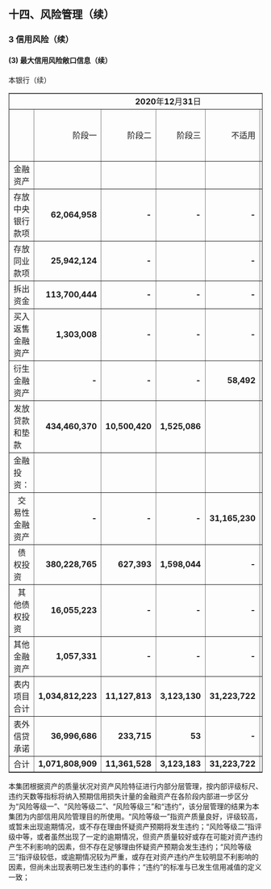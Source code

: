 ## 十四、风险管理（续）

### 3  信用风险（续）

#### (3)  最大信用风险敞口信息（续）

本银行（续）

<table border="1" cellspacing="0" cellpadding="6" align="center">
<tbody>
<tr>
<td style="text-align: center;" colspan="6"><span style="font-weight: bold;">2020</span>年<span style="font-weight: bold;">12</span>月<span style="font-weight: bold;">31</span>日</td>
</tr>
<tr>
<td>&nbsp;</td>
<td style="text-align: right;">阶段一</td>
<td style="text-align: right;">阶段二</td>
<td style="text-align: right;">阶段三</td>
<td style="text-align: right;">不适用</td>
<td style="text-align: right;">不考虑任何抵押和其他信用增级措施的最大信用风险敞口</td>
</tr>
<tr>
<td>金融资产</td>
<td>&nbsp;</td>
<td>&nbsp;</td>
<td>&nbsp;</td>
<td>&nbsp;</td>
<td>&nbsp;</td>
</tr>
<tr>
<td>存放中央银行款项</td>
<td style="text-align: right;"><span style="font-weight: bold;">62,064,958</span></td>
<td style="text-align: right;"><span style="font-weight: bold;">-</span></td>
<td style="text-align: right;"><span style="font-weight: bold;">-</span></td>
<td style="text-align: right;"><span style="font-weight: bold;">-</span></td>
<td style="text-align: right;"><span style="font-weight: bold;">62,064,58</span></td>
</tr>
<tr>
<td>存放同业款项</td>
<td style="text-align: right;"><span style="font-weight: bold;">25,942,124</span></td>
<td style="text-align: right;"><span style="font-weight: bold;">-</span></td>
<td style="text-align: right;">&nbsp;</td>
<td style="text-align: right;"><span style="font-weight: bold;">-</span></td>
<td style="text-align: right;"><span style="font-weight: bold;">25,942,124</span></td>
</tr>
<tr>
<td>拆出资金</td>
<td style="text-align: right;"><span style="font-weight: bold;">113,700,444</span></td>
<td style="text-align: right;"><span style="font-weight: bold;">-</span></td>
<td style="text-align: right;"><span style="font-weight: bold;">-</span></td>
<td style="text-align: right;"><span style="font-weight: bold;">-</span></td>
<td style="text-align: right;"><span style="font-weight: bold;">113,700,444</span></td>
</tr>
<tr>
<td>买入返售金融资产</td>
<td style="text-align: right;"><span style="font-weight: bold;">1,303,008</span></td>
<td style="text-align: right;"><span style="font-weight: bold;">-</span></td>
<td style="text-align: right;"><span style="font-weight: bold;">-</span></td>
<td style="text-align: right;"><span style="font-weight: bold;">-</span></td>
<td style="text-align: right;"><span style="font-weight: bold;">1,303,008</span></td>
</tr>
<tr>
<td>衍生金融资产</td>
<td style="text-align: right;"><span style="font-weight: bold;">-</span></td>
<td style="text-align: right;"><span style="font-weight: bold;">-</span></td>
<td style="text-align: right;"><span style="font-weight: bold;">-</span></td>
<td style="text-align: right;"><span style="font-weight: bold;">58,492</span></td>
<td style="text-align: right;"><span style="font-weight: bold;">58,492</span></td>
</tr>
<tr>
<td>发放贷款和垫款</td>
<td style="text-align: right;"><span style="font-weight: bold;">434,460,370</span></td>
<td style="text-align: right;"><span style="font-weight: bold;">10,500,420</span></td>
<td style="text-align: right;"><span style="font-weight: bold;">1,525,086</span></td>
<td style="text-align: right;">&nbsp;</td>
<td style="text-align: right;"><span style="font-weight: bold;">446,485,876</span></td>
</tr>
<tr>
<td>金融投资：</td>
<td style="text-align: right;">&nbsp;</td>
<td style="text-align: right;">&nbsp;</td>
<td style="text-align: right;">&nbsp;</td>
<td style="text-align: right;">&nbsp;</td>
<td style="text-align: right;">&nbsp;</td>
</tr>
<tr>
<td>&nbsp; 交易性金融资产</td>
<td style="text-align: right;"><span style="font-weight: bold;">-</span></td>
<td style="text-align: right;"><span style="font-weight: bold;">-</span></td>
<td style="text-align: right;"><span style="font-weight: bold;">-</span></td>
<td style="text-align: right;"><span style="font-weight: bold;">31,165,230</span></td>
<td style="text-align: right;"><span style="font-weight: bold;">31,165,230</span></td>
</tr>
<tr>
<td>&nbsp; 债权投资</td>
<td style="text-align: right;"><span style="font-weight: bold;">380,228,765</span></td>
<td style="text-align: right;"><span style="font-weight: bold;">627,393</span></td>
<td style="text-align: right;"><span style="font-weight: bold;">1,598,044</span></td>
<td style="text-align: right;"><span style="font-weight: bold;">-</span></td>
<td style="text-align: right;"><span style="font-weight: bold;">382,454,202</span></td>
</tr>
<tr>
<td>&nbsp; 其他债权投资</td>
<td style="text-align: right;"><span style="font-weight: bold;">16,055,223</span></td>
<td style="text-align: right;"><span style="font-weight: bold;">-</span></td>
<td style="text-align: right;"><span style="font-weight: bold;">-</span></td>
<td style="text-align: right;"><span style="font-weight: bold;">-</span></td>
<td style="text-align: right;"><span style="font-weight: bold;">16,055,223</span></td>
</tr>
<tr>
<td>其他金融资产</td>
<td style="text-align: right;"><span style="font-weight: bold;">1,057,331</span></td>
<td style="text-align: right;"><span style="font-weight: bold;">-</span></td>
<td style="text-align: right;"><span style="font-weight: bold;">-</span></td>
<td style="text-align: right;"><span style="font-weight: bold;">-</span></td>
<td style="text-align: right;"><span style="font-weight: bold;">1,057,331</span></td>
</tr>
<tr>
<td>表内项目合计</td>
<td style="text-align: right;"><span style="font-weight: bold;">1,034,812,223</span></td>
<td style="text-align: right;"><span style="font-weight: bold;">11,127,813</span></td>
<td style="text-align: right;"><span style="font-weight: bold;">3,123,130</span></td>
<td style="text-align: right;"><span style="font-weight: bold;">31,223,722</span></td>
<td style="text-align: right;"><span style="font-weight: bold;">1,080,286,888</span></td>
</tr>
<tr>
<td>表外信贷承诺</td>
<td style="text-align: right;"><span style="font-weight: bold;">36,996,686</span></td>
<td style="text-align: right;"><span style="font-weight: bold;">233,715</span></td>
<td style="text-align: right;"><span style="font-weight: bold;">53</span></td>
<td style="text-align: right;"><span style="font-weight: bold;">-</span></td>
<td style="text-align: right;"><span style="font-weight: bold;">37,230,454</span></td>
</tr>
<tr>
<td>合计</td>
<td style="text-align: right;"><span style="font-weight: bold;">1,071,808,909</span></td>
<td style="text-align: right;"><span style="font-weight: bold;">11,361,528</span></td>
<td style="text-align: right;"><span style="font-weight: bold;">3,123,183</span></td>
<td style="text-align: right;"><span style="font-weight: bold;">31,223,722</span></td>
<td style="text-align: right;"><span style="font-weight: bold;">1,117,517,342</span></td>
</tr>
</tbody>
</table>

本集团根据资产的质量状况对资产风险特征进行内部分层管理，按内部评级标尺、违约天数等指标将纳入预期信用损失计量的金融资产在各阶段内部进一步区分为“风险等级一”、“风险等级二”、“风险等级三”和“违约”，该分层管理的结果为本集团为内部信用风险管理目的所使用。“风险等级一”指资产质量良好，评级较高，或暂未出现逾期情况，或不存在理由怀疑资产预期将发生违约；“风险等级二”指评级中等，或者虽然出现了一定的逾期情况，但资产质量较好或存在可能对资产违约产生不利影响的因素，但不存在足够理由怀疑资产预期会发生违约；“风险等级三”指评级较低，或逾期情况较为严重，或存在对资产违约产生较明显不利影响的因素，但尚未出现表明已发生违约的事件；“违约”的标准与已发生信用减值的定义一致；

